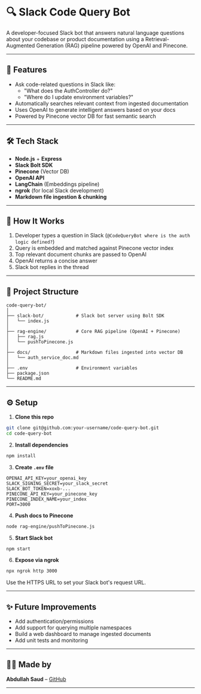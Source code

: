 # 🔍 Slack Code Query Bot

A developer-focused Slack bot that answers natural language questions about your codebase or product documentation using a Retrieval-Augmented Generation (RAG) pipeline powered by OpenAI and Pinecone.

---

## 🧠 Features

- Ask code-related questions in Slack like:
  - "What does the AuthController do?"
  - "Where do I update environment variables?"
- Automatically searches relevant context from ingested documentation
- Uses OpenAI to generate intelligent answers based on your docs
- Powered by Pinecone vector DB for fast semantic search

---

## 🛠️ Tech Stack

- **Node.js** + **Express**
- **Slack Bolt SDK**
- **Pinecone** (Vector DB)
- **OpenAI API**
- **LangChain** (Embeddings pipeline)
- **ngrok** (for local Slack development)
- **Markdown file ingestion & chunking**

---

## 🚀 How It Works

1. Developer types a question in Slack (`@CodeQueryBot where is the auth logic defined?`)
2. Query is embedded and matched against Pinecone vector index
3. Top relevant document chunks are passed to OpenAI
4. OpenAI returns a concise answer
5. Slack bot replies in the thread

---

## 📁 Project Structure

```
code-query-bot/
│
├── slack-bot/            # Slack bot server using Bolt SDK
│   └── index.js
│
├── rag-engine/           # Core RAG pipeline (OpenAI + Pinecone)
│   ├── rag.js
│   └── pushToPinecone.js
│
├── docs/                 # Markdown files ingested into vector DB
│   └── auth_service_doc.md
│
├── .env                  # Environment variables
├── package.json
└── README.md
```

---

## ⚙️ Setup

1. **Clone this repo**

```bash
git clone git@github.com:your-username/code-query-bot.git
cd code-query-bot
```

2. **Install dependencies**

```bash
npm install
```

3. **Create `.env` file**

```env
OPENAI_API_KEY=your_openai_key
SLACK_SIGNING_SECRET=your_slack_secret
SLACK_BOT_TOKEN=xoxb-...
PINECONE_API_KEY=your_pinecone_key
PINECONE_INDEX_NAME=your_index
PORT=3000
```

4. **Push docs to Pinecone**

```bash
node rag-engine/pushToPinecone.js
```

5. **Start Slack bot**

```bash
npm start
```

6. **Expose via ngrok**

```bash
npx ngrok http 3000
```

Use the HTTPS URL to set your Slack bot's request URL.

---

## ✨ Future Improvements

- Add authentication/permissions
- Add support for querying multiple namespaces
- Build a web dashboard to manage ingested documents
- Add unit tests and monitoring

---

## 🧑‍💻 Made by

**Abdullah Saud** – [GitHub](https://github.com/abdullah-saud)

---
